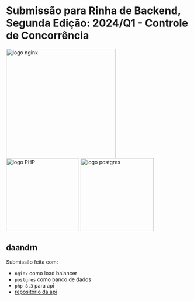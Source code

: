 # Submissão para Rinha de Backend, Segunda Edição: 2024/Q1 - Controle de Concorrência


<img src="https://upload.wikimedia.org/wikipedia/commons/c/c5/Nginx_logo.svg" alt="logo nginx" width="300" height="auto">
<br />
<img src="https://upload.wikimedia.org/wikipedia/commons/2/27/PHP-logo.svg" alt="logo PHP" width="200" height="auto">
<img src="https://upload.wikimedia.org/wikipedia/commons/2/29/Postgresql_elephant.svg" alt="logo postgres" width="200" height="auto">


## daandrn
Submissão feita com:
- `nginx` como load balancer
- `postgres` como banco de dados
- `php 8.3` para api
- [repositório da api](https://github.com/Daandrn/rinha-2024-q1)
